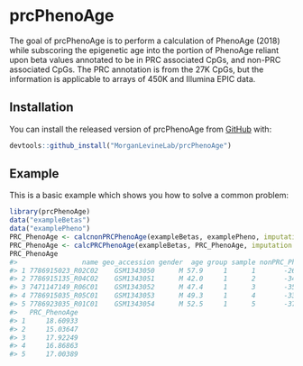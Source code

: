 
<!-- README.md is generated from README.Rmd. Please edit that file -->

# prcPhenoAge

<!-- badges: start -->

<!-- badges: end -->

The goal of prcPhenoAge is to perform a calculation of PhenoAge (2018)
while subscoring the epigenetic age into the portion of PhenoAge reliant
upon beta values annotated to be in PRC associated CpGs, and non-PRC
associated CpGs. The PRC annotation is from the 27K CpGs, but the
information is applicable to arrays of 450K and Illumina EPIC data.

## Installation

You can install the released version of prcPhenoAge from
[GitHub](https://github.com/MorganLevineLab/prcPhenoAge) with:

``` r
devtools::github_install("MorganLevineLab/prcPhenoAge")
```

## Example

This is a basic example which shows you how to solve a common problem:

``` r
library(prcPhenoAge)
data("exampleBetas")
data("examplePheno")
PRC_PhenoAge <- calcnonPRCPhenoAge(exampleBetas, examplePheno, imputation = F)
PRC_PhenoAge <- calcPRCPhenoAge(exampleBetas, PRC_PhenoAge, imputation = F)
PRC_PhenoAge
#>                name geo_accession gender  age group sample nonPRC_PhenoAge
#> 1 7786915023_R02C02    GSM1343050      M 57.9     1      1       -26.98018
#> 2 7786915135_R04C02    GSM1343051      M 42.0     1      2       -34.64179
#> 3 7471147149_R06C01    GSM1343052      M 47.4     1      3       -35.04189
#> 4 7786915035_R05C01    GSM1343053      M 49.3     1      4       -33.56565
#> 5 7786923035_R01C01    GSM1343054      M 52.5     1      5       -37.31548
#>   PRC_PhenoAge
#> 1     18.60933
#> 2     15.03647
#> 3     17.92249
#> 4     16.86863
#> 5     17.00389
```
